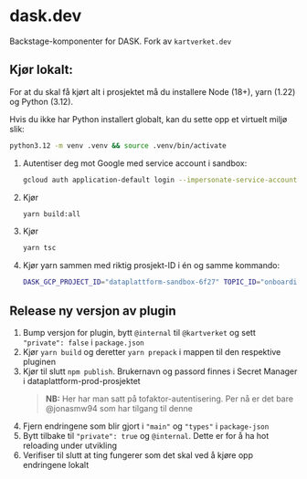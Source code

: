 # dask.dev

Backstage-komponenter for DASK. Fork av `kartverket.dev`

## Kjør lokalt:

For at du skal få kjørt alt i prosjektet må du installere Node (18+), yarn (1.22) og Python (3.12). 

Hvis du ikke har Python installert globalt, kan du sette opp et virtuelt miljø slik:

```sh
python3.12 -m venv .venv && source .venv/bin/activate
```

1. Autentiser deg mot Google med service account i sandbox:
   ```sh
   gcloud auth application-default login --impersonate-service-account dataplattform-deploy@dataplattform-sandbox-6f27.iam.gserviceaccount.com
   ```

1. Kjør
   ```sh
   yarn build:all
   ```

1. Kjør
   ```sh
   yarn tsc
   ```

1. Kjør yarn sammen med riktig prosjekt-ID i én og samme kommando:
   ```sh
   DASK_GCP_PROJECT_ID="dataplattform-sandbox-6f27" TOPIC_ID="onboarding_topic" yarn dev 
   ```

## Release ny versjon av plugin

1. Bump versjon for plugin, bytt `@internal` til `@kartverket` og sett `"private": false` i `package.json`
1. Kjør `yarn build` og deretter `yarn prepack` i mappen til den respektive pluginen
1. Kjør til slutt `npm publish`. Brukernavn og passord finnes i Secret Manager i dataplattform-prod-prosjektet
   > **NB:** Her har man satt på tofaktor-autentisering. Per nå er det bare @jonasmw94 som har tilgang til denne
1. Fjern endringene som blir gjort i `"main"` og `"types"` i `package-json` 
1. Bytt tilbake til `"private": true` og `@internal`. Dette er for å ha hot reloading under utvikling
1. Verifiser til slutt at ting fungerer som det skal ved å kjøre opp endringene lokalt

